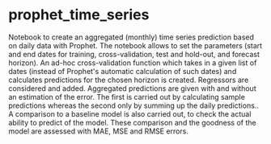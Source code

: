 # prophet_time_series
Notebook to create an aggregated (monthly) time series prediction based on daily data with Prophet.
The notebook allows to set the parameters (start and end dates for training, cross-validation, test and hold-out, and forecast horizon). 
An ad-hoc cross-validation function which takes in a given list of dates (instead of Prophet's automatic calculation of such dates) and calculates predictions for the chosen horizon is created.
Regressors are considered and added.
Aggregated predictions are given with and without an estimation of the error. The first is carried out by calculating sample predictions whereas the second only by summing up the daily predictions..
A comparison to a baseline model is also carried out, to check the actual ability to predict of the model. These comparison and the goodness of the model are assessed with MAE, MSE and RMSE errors.
